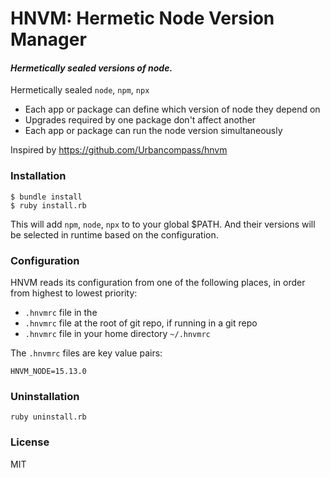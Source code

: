 # HNVM: Hermetic Node Version Manager
#### _Hermetically sealed versions of node._

Hermetically sealed `node`, `npm`, `npx`

- Each app or package can define which version of node they depend on
- Upgrades required by one package don't affect another
- Each app or package can run the node version simultaneously

Inspired by https://github.com/Urbancompass/hnvm

### Installation
```
$ bundle install
$ ruby install.rb
```
This will add `npm`, `node`, `npx` to to your global $PATH.
And their versions will be selected in runtime based on the configuration.

### Configuration
HNVM reads its configuration from one of the following places, in order from highest to lowest priority:

- `.hnvmrc` file in the 
- `.hnvmrc` file at the root of git repo, if running in a git repo
- `.hnvmrc` file in your home directory `~/.hnvmrc`

The `.hnvmrc` files are key value pairs:
```
HNVM_NODE=15.13.0
```

### Uninstallation
```
ruby uninstall.rb
```

### License

MIT

